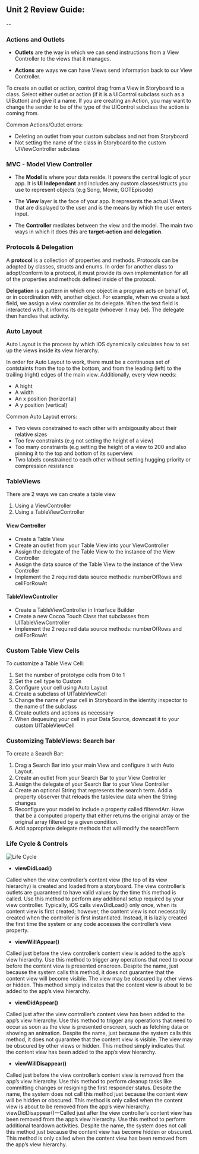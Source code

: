 ## Unit 2 Review Guide: 
--

### Actions and Outlets

- **Outlets** are the way in which we can send instructions from a View Controller to the views that it manages.

- **Actions** are ways we can have Views send information back to our View Controller.

To create an outlet or action, control drag from a View in Storyboard to a class.  Select either outlet or action (if it is a UIControl subclass such as a UIButton) and give it a name.  If you are creating an Action, you may want to change the sender to be of the type of the UIControl subclass the action is coming from.


Common Actions/Outlet errors:

- Deleting an outlet from your custom subclass and not from Storyboard
- Not setting the name of the class in Storyboard to the custom UIViewController subclass


### MVC - Model View Controller

- The **Model** is where your data reside.  It powers the central logic of your app.  It is **UI Independant** and includes any custom classes/structs you use to represent objects (e.g Song, Movie, GOTEpisode)

- The **View** layer is the face of your app.  It represents the actual Views that are displayed to the user and is the means by which the user enters input.

- The **Controller** mediates between the view and the model.  The main two ways in which it does this are **target-action** and **delegation**.

### Protocols & Delegation

A **protocol** is a collection of properties and methods. Protocols can be adopted by classes, structs and enums. In order for another class to adopt/conform to a protocol, it must provide its own implementation for all of the properties and methods defined inside of the protocol.

**Delegation** is a pattern in which one object in a program acts on behalf of, or in coordination with, another object.  For example, when we create a text field, we assign a view controller as its delegate.  When the text field is interacted with, it informs its delegate (whoever it may be).  The delegate then handles that activity.


### Auto Layout 

Auto Layout is the process by which iOS dynamically calculates how to 
set up the views inside its view hierarchy.

In order for Auto Layout to work, there must be a continuous set of contstaints from the top to the bottom, and from the leading (left) to the trailing (right) edges of the main view.  Additionally, every view needs:

- A hight
- A width
- An x position (horizontal)
- A y position (vertical)

Common Auto Layout errors:

- Two views constrained to each other with ambigousity about their relative sizes
- Too few constraints (e.g not setting the height of a view)
- Too many constraints (e.g setting the height of a view to 200 and also pinning it to the top and bottom of its superview.
- Two labels constrained to each other without setting hugging priority or compression resistance

### TableViews

There are 2 ways we can create a table view

1. Using a ViewController
2. Using a TableViewController

#### View Controller

- Create a Table View
- Create an outlet from your Table View into your ViewController
- Assign the delegate of the Table View to the instance of the View Controller
- Assign the data source of the Table View to the instance of the View Controller
- Implement the 2 required data source methods: numberOfRows and cellForRowAt

#### TableVIewController

- Create a TableViewController in Interface Builder
- Create a new Cocoa Touch Class that subclasses from UITableViewController
- Implement the 2 required data source methods: numberOfRows and cellForRowAt



### Custom Table View Cells

To customize a Table View Cell:

1. Set the number of prototype cells from 0 to 1
2. Set the cell type to Custom
3. Configure your cell using Auto Layout
4. Create a subclass of UITableViewCell
5. Change the name of your cell in Storyboard in the identity inspector to the name of the subclass
6. Create outlets and actions as necessary
7. When dequeuing your cell in your Data Source, downcast it to your custom UITableViewCell

### Customizing TableViews: Search bar

To create a Search Bar:

1. Drag a Search Bar into your main View and configure it with Auto Layout.
2. Create an outlet from your Search Bar to your View Controller
3. Assign the delegate of your Search Bar to your View Controller
4. Create an optional String that represents the search term.  Add a property observer that reloads the tableview data when the String changes
5. Reconfigure your model to include a property called filteredArr.  Have that be a computed property that either returns the original array or the original array filtered by a given condition.
6. Add appropriate delegate methods that will modify the searchTerm

### Life Cycle & Controls 

![Life Cycle](https://camo.githubusercontent.com/99eb0236dc45072b16e5abb76b822b7d7b3962e1/68747470733a2f2f646576656c6f7065722e6170706c652e636f6d2f6c6962726172792f636f6e74656e742f7265666572656e63656c6962726172792f47657474696e67537461727465642f446576656c6f70694f534170707353776966742f4172742f575756435f76636c6966655f32782e706e67)

- **viewDidLoad()**

Called when the view controller’s content view (the top of its view hierarchy) is created and loaded from a storyboard. The view controller’s outlets are guaranteed to have valid values by the time this method is called. Use this method to perform any additional setup required by your view controller. Typically, iOS calls viewDidLoad() only once, when its content view is first created; however, the content view is not necessarily created when the controller is first instantiated. Instead, it is lazily created the first time the system or any code accesses the controller’s view property.

- **viewWillAppear()**

Called just before the view controller’s content view is added to the app’s view hierarchy. Use this method to trigger any operations that need to occur before the content view is presented onscreen. Despite the name, just because the system calls this method, it does not guarantee that the content view will become visible. The view may be obscured by other views or hidden. This method simply indicates that the content view is about to be added to the app’s view hierarchy.

- **viewDidAppear()**

Called just after the view controller’s content view has been added to the app’s view hierarchy. Use this method to trigger any operations that need to occur as soon as the view is presented onscreen, such as fetching data or showing an animation. Despite the name, just because the system calls this method, it does not guarantee that the content view is visible. The view may be obscured by other views or hidden. This method simply indicates that the content view has been added to the app’s view hierarchy.

- **viewWillDisappear()**

Called just before the view controller’s content view is removed from the app’s view hierarchy. Use this method to perform cleanup tasks like committing changes or resigning the first responder status. Despite the name, the system does not call this method just because the content view will be hidden or obscured. This method is only called when the content view is about to be removed from the app’s view hierarchy. viewDidDisappear()—Called just after the view controller’s content view has been removed from the app’s view hierarchy. Use this method to perform additional teardown activities. Despite the name, the system does not call this method just because the content view has become hidden or obscured. This method is only called when the content view has been removed from the app’s view hierarchy.
